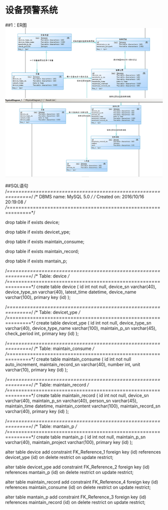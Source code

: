 
# 设备预警系统
##1：ER图
![image](https://github.com/mambaout88/kobebryant/blob/master/%E7%AC%AC%E4%B8%80%E6%AC%A1%E4%BD%9C%E4%B8%9A/img/1.png)
![image](https://github.com/mambaout88/kobebryant/blob/master/%E7%AC%AC%E4%B8%80%E6%AC%A1%E4%BD%9C%E4%B8%9A/img/2.png)


##SQL语句
/*==============================================================*/
/* DBMS name:      MySQL 5.0                                    */
/* Created on:     2016/10/16 20:19:08                          */
/*==============================================================*/


drop table if exists device;

drop table if exists devicet_ype;

drop table if exists maintain_consume;

drop table if exists maintain_record;

drop table if exists mantain_p;

/*==============================================================*/
/* Table: device                                                */
/*==============================================================*/
create table device
(
   id                   int not null,
   device_sn            varchar(40),
   device_type_sn       varchar(40),
   latest_time          datetime,
   device_name          varchar(100),
   primary key (id)
);

/*==============================================================*/
/* Table: devicet_ype                                           */
/*==============================================================*/
create table devicet_ype
(
   id                   int not null,
   device_type_sn       varchar(40),
   device_type_name     varchar(100),
   maintain_p_sn        varchar(45),
   check_period         int,
   primary key (id)
);

/*==============================================================*/
/* Table: maintain_consume                                      */
/*==============================================================*/
create table maintain_consume
(
   id                   int not null auto_increment,
   maintain_record_sn   varchar(40),
   number               int,
   unit                 varchar(10),
   primary key (id)
);

/*==============================================================*/
/* Table: maintain_record                                       */
/*==============================================================*/
create table maintain_record
(
   id                   int not null,
   device_sn            varchar(40),
   maintain_p_sn        varchar(40),
   person_sn            varchar(45),
   maintain_time        datetime,
   maintain_content     varchar(100),
   maintain_record_sn   varchar(40),
   primary key (id)
);

/*==============================================================*/
/* Table: mantain_p                                             */
/*==============================================================*/
create table mantain_p
(
   id                   int not null,
   maintain_p_sn        varchar(40),
   maintain_project     varchar(100),
   primary key (id)
);

alter table device add constraint FK_Reference_1 foreign key (id)
      references devicet_ype (id) on delete restrict on update restrict;

alter table devicet_ype add constraint FK_Reference_2 foreign key (id)
      references mantain_p (id) on delete restrict on update restrict;

alter table maintain_record add constraint FK_Reference_4 foreign key (id)
      references maintain_consume (id) on delete restrict on update restrict;

alter table mantain_p add constraint FK_Reference_3 foreign key (id)
      references maintain_record (id) on delete restrict on update restrict;



